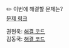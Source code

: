 ✏️ 이번에 해결할 문제는? <br>
[문제 링크](https://www.acmicpc.net/problem/2870)

권현욱: [해결 코드](https://github.com/woogie01/Algorithm-Hub/blob/main/%EB%B0%B1%EC%A4%80/Silver/2870.%E2%80%85%EC%88%98%ED%95%99%EC%88%99%EC%A0%9C/%EC%88%98%ED%95%99%EC%88%99%EC%A0%9C.java) <br>
김동국: [해결 코드]() <br>
